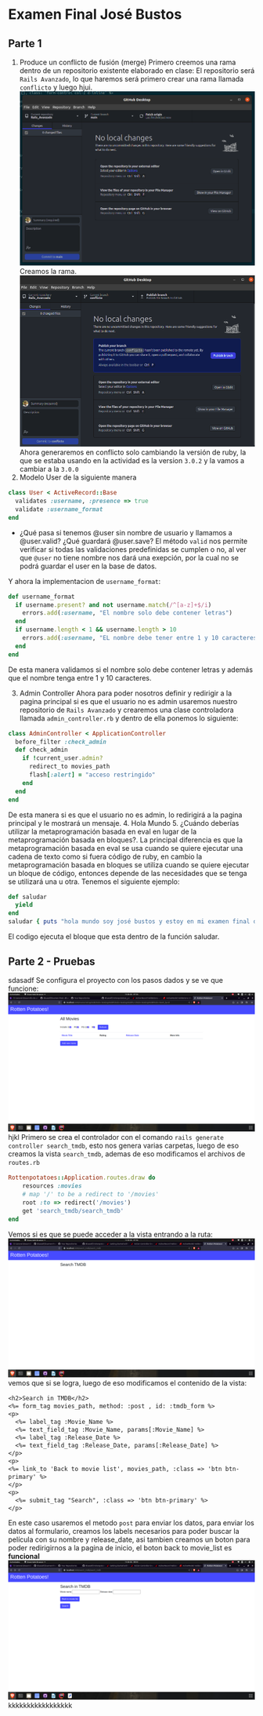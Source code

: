 # Examen Final José Bustos

## Parte 1
1. Produce un conflicto de fusión (merge) 
Primero creemos una rama dentro de un repositorio existente elaborado en clase:
El repositorio será `Rails Avanzado`, lo que haremos será primero crear una rama llamada `conflicto` y luego
hjui.
![](./images/4.png)
Creamos la rama.
![](./images/5.png)
Ahora generaremos en conflicto solo cambiando la versión de ruby, la que se estaba usando en la actividad
es la version `3.0.2` y la vamos a cambiar a la `3.0.0`
2. Modelo User de la siguiente manera
```ruby
class User < ActiveRecord::Base
  validates :username, :presence => true
  validate :username_format
end
```
- ¿Qué pasa si tenemos @user sin nombre de usuario y llamamos a @user.valid? ¿Qué guardará @user.save?
El método `valid` nos permite verificar si todas las validaciones predefinidas se cumplen o no, 
al ver que `@user` no tiene nombre nos dará una exepción, por la cual no se podrá guardar el user en la base
de datos.

Y ahora la implementacion de `username_format`:
```ruby
def username_format
  if username.present? and not username.match(/^[a-z]+$/i)
    errors.add(:username, "El nombre solo debe contener letras")
  end
  if username.length < 1 && username.length > 10
    errors.add(:username, "EL nombre debe tener entre 1 y 10 caracteres")
  end
end
```
De esta manera validamos si el nombre solo debe contener letras y además que el nombre tenga entre 1 y 10 caracteres.

3. Admin Controller
Ahora para poder nosotros definir y redirigir a la pagina principal si es que el usuario no es admin usaremos
nuestro repositorio de `Rails Avanzado` y crearemos una clase controladora llamada `admin_controller.rb` y dentro
de ella ponemos lo siguiente:
```ruby
class AdminController < ApplicationController
  before_filter :check_admin
  def check_admin
    if !current_user.admin?
      redirect_to movies_path
      flash[:alert] = "acceso restringido"
    end
  end
end
```
De esta manera si es que el usuario no es admin, lo redirigirá a la pagina principal y le mostrará un mensaje.
4. Hola Mundo
5. ¿Cuándo deberías utilizar la metaprogramación basada en eval en lugar de la metaprogramación basada en bloques?.
La principal diferencia es que la metaprogramación basada en eval se usa cuando se quiere ejecutar una cadena de texto
como si fuera código de ruby, en cambio la metaprogramación basada en bloques se utiliza cuando se quiere ejecutar 
un bloque de código, entonces depende de las necesidades que se tenga se utilizará una u otra.
Tenemos el siguiente ejemplo:
```ruby
def saludar
  yield
end
saludar { puts "hola mundo soy josé bustos y estoy en mi examen final de desarrollo de software" }
```
El codigo ejecuta el bloque que esta dentro de la función saludar.

## Parte 2 - Pruebas
sdasadf
Se configura el proyecto con los pasos dados y se ve que funcione:
![](./images/1.png)
hjkl
Primero se crea el controlador con el comando `rails generate controller search_tmdb`, esto nos genera varias
carpetas, luego de eso creamos la vista `search_tmdb`, ademas de eso modificamos el archivos de `routes.rb`
```ruby
Rottenpotatoes::Application.routes.draw do
    resources :movies
    # map '/' to be a redirect to '/movies'
    root :to => redirect('/movies')
    get 'search_tmdb/search_tmdb'
end
```
Vemos si es que se puede acceder a la vista entrando a la ruta:
![](./images/2.png)
vemos que si se logra, luego de eso modificamos el contenido de la vista:
```erbruby
<h2>Search in TMDB</h2>
<%= form_tag movies_path, method: :post , id: :tmdb_form %>
<p>
  <%= label_tag :Movie_Name %>
  <%= text_field_tag :Movie_Name, params[:Movie_Name] %>
  <%= label_tag :Release_Date %>
  <%= text_field_tag :Release_Date, params[:Release_Date] %>
</p>
<p>
<%= link_to 'Back to movie list', movies_path, :class => 'btn btn-primary' %>
</p>
<p>
  <%= submit_tag "Search", :class => 'btn btn-primary' %>
</p>
```
En este caso usaremos el metodo `post` para enviar los datos,   para enviar los datos al formulario, creamos los labels necesarios para poder buscar la película con su nombre y release_date, asi tambien
creamos un boton para poder redirigirnos a la pagina de inicio, el boton back to movie_list es __funcional__
![](./images/3.png)
kkkkkkkkkkkkkkkkk
